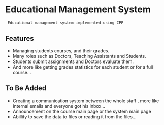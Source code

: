 # Educational Management System
     Educational management system implemented using CPP

## Features
- Managing  students courses, and their grades.
- Many roles such as Doctors, Teaching Assistants and Students.
- Students submit assignments and Doctors evaluate them.
- And more like getting grades statistics for each student or for a full course...
## To Be Added
 - Creating a communication system between the whole staff , more like internal emails and everyone got his inbox...
 - Announcement on the course main page or the system main page
 - Abillity to save the data to files or reading it from the files...